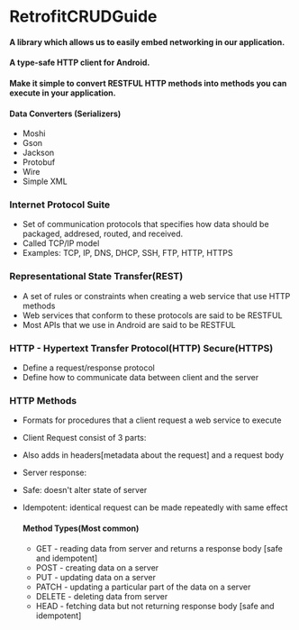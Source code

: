 # RetrofitCRUDGuide
#### A library which allows us to easily embed networking in our application.
#### A type-safe HTTP client for Android.
#### Make it simple to convert RESTFUL HTTP methods into methods you can execute in your application.

#### Data Converters (Serializers)
- Moshi
- Gson
- Jackson
- Protobuf
- Wire
- Simple XML

### Internet Protocol Suite
- Set of communication protocols that specifies how data should be packaged, addresed, routed, and received.
- Called TCP/IP model
- Examples: TCP, IP, DNS, DHCP, SSH, FTP, HTTP, HTTPS

### Representational State Transfer(REST)
- A set of rules or constraints when creating a web service that use HTTP methods
- Web services that conform to these protocols are said to be RESTFUL
- Most APIs that we use in Android are said to be RESTFUL

### HTTP - Hypertext Transfer Protocol(HTTP) Secure(HTTPS)
- Define a request/response protocol
- Define how to communicate data between client and the server

### HTTP Methods
- Formats for procedures that a client request a web service to execute
- Client Request consist of 3 parts: <verb><address><protocol>
- Also adds in headers[metadata about the request] and a request body
- Server response: <protocol><response code>
- Safe: doesn't alter state of server
- Idempotent: identical request can be made repeatedly with same effect
  
  #### Method Types(Most common)
  - GET - reading data from server and returns a response body [safe and idempotent]
  - POST - creating data on a server
  - PUT - updating data on a server
  - PATCH - updating a particular part of the data on a server
  - DELETE - deleting data from server
  - HEAD - fetching data but not returning response body [safe and idempotent]
